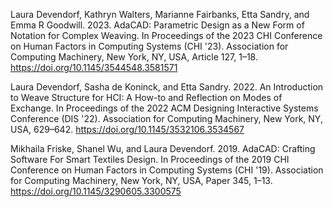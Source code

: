 
Laura Devendorf, Kathryn Walters, Marianne Fairbanks, Etta Sandry, and Emma R Goodwill. 2023. AdaCAD: Parametric Design as a New Form of Notation for Complex Weaving. In Proceedings of the 2023 CHI Conference on Human Factors in Computing Systems (CHI '23). Association for Computing Machinery, New York, NY, USA, Article 127, 1–18. https://doi.org/10.1145/3544548.3581571


Laura Devendorf, Sasha de Koninck, and Etta Sandry. 2022. An Introduction to Weave Structure for HCI: A How-to and Reflection on Modes of Exchange. In Proceedings of the 2022 ACM Designing Interactive Systems Conference (DIS '22). Association for Computing Machinery, New York, NY, USA, 629–642. https://doi.org/10.1145/3532106.3534567


Mikhaila Friske, Shanel Wu, and Laura Devendorf. 2019. AdaCAD: Crafting Software For Smart Textiles Design. In Proceedings of the 2019 CHI Conference on Human Factors in Computing Systems (CHI '19). Association for Computing Machinery, New York, NY, USA, Paper 345, 1–13. https://doi.org/10.1145/3290605.3300575

